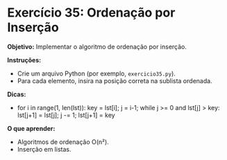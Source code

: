 # Exercício 35: Ordenação por Inserção

**Objetivo:** Implementar o algoritmo de ordenação por inserção.

**Instruções:**
- Crie um arquivo Python (por exemplo, `exercicio35.py`).
- Para cada elemento, insira na posição correta na sublista ordenada.

**Dicas:**
- for i in range(1, len(lst)): key = lst[i]; j = i-1; while j >= 0 and lst[j] > key: lst[j+1] = lst[j]; j -= 1; lst[j+1] = key

**O que aprender:**
- Algoritmos de ordenação O(n²).
- Inserção em listas.